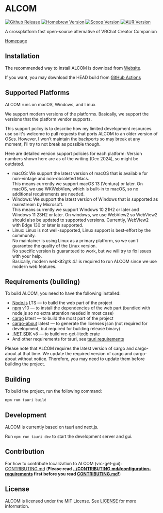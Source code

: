 # ALCOM

[![Github Release][shields-github-version]][release-alcom]
[![Homebrew Version][shields-homebrew-version]][homebrew-alcom]
[![Scoop Version][shields-scoop-version]][scoop-alcom]
[![AUR Version][shields-aur-version]][aur-alcom]
<!-- [![WinGet Version][shields-winget-version]][winget-alcom] -->
<!-- [![MacPorts Version][shields-macports-vrc-get]][macports-vrc-get] -->

[shields-github-version]: https://img.shields.io/github/v/release/vrc-get/vrc-get?filter=gui-v*
[shields-homebrew-version]: https://img.shields.io/homebrew/cask/v/alcom
[shields-scoop-version]: https://img.shields.io/scoop/v/vrc-alcom?bucket=https%3A%2F%2Fgithub.com%2Fbabo4d%2Fscoop-xrtools
[shields-aur-version]: https://img.shields.io/aur/version/alcom
[shields-winget-version]: https://img.shields.io/winget/v/anatawa12.ALCOM
<!-- [shields-macports-vrc-get]: https://img.shields.io/badge/dynamic/json?url=https%3A%2F%2Fports.macports.org%2Fapi%2Fv1%2Fports%2Falcom%2F&query=%24.version&label=macports -->

<!-- TODO: macports: https://github.com/badges/shields/issues/9588 -->

[release-alcom]: https://github.com/vrc-get/vrc-get/releases?q=gui-v1
[homebrew-alcom]: https://formulae.brew.sh/cask/alcom
[scoop-alcom]: https://github.com/babo4d/scoop-xrtools/blob/master/bucket/vrc-alcom.json
[aur-alcom]: https://aur.archlinux.org/packages/alcom
[winget-alcom]: https://github.com/microsoft/winget-pkgs/tree/master/manifests/a/anatawa12/ALCOM
<!-- [macports-vrc-get]: https://ports.macports.org/port/alcom -->

A crossplatform fast open-source alternative of VRChat Creator Companion

[Homepage](https://vrc-get.anatawa12.com/alcom/)

## Installation

The recommended way to install ALCOM is download from [Website][alcom-site].

If you want, you may download the HEAD build from [GitHub Actions][alcom-nightly]

[alcom-site]: https://vrc-get.anatawa12.com/alcom/
[alcom-nightly]: https://github.com/vrc-get/vrc-get/actions/workflows/ci-gui.yml?query=branch%3Amaster

## Supported Platforms

ALCOM runs on macOS, Windows, and Linux.

We support modern versions of the platforms.
Basically, we support the versions that the platform vendor supports.

This support policy is to describe how my limited development resources use so it's welcome
to pull requests that ports ALCOM to an older version of OSes.
However, I won't maintain the backports so may break at any moment, I'll try to not break as possible though.

Here are detailed version support policies for each platform:
Version numbers shown here are as of the writing (Dec 2024), so might be outdated.

- macOS: We support the latest version of macOS that is available for non-vintage and non-obsoleted Macs.\
  This means currently we support macOS 13 (Ventura) or later.
  On macOS, we use WKWebView, which is built-in to macOS, so no additional requirements are needed.
- Windows: We support the latest version of Windows that is supported as mainstream by Microsoft.\
  This means currently we support Windows 10 21H2 or later and Windows 11 23H2 or later.
  On windows, we use WebView2 so WebView2 should also be updated to supported versions.
  Currently, WebView2 with Edge 130 or later is supported.
- Linux: Linux is not well-supported, Linux support is best-effort by the community.\
  No maintainer is using Linux as a primary platform, so we can't guarantee the quality of the Linux version.\
  No specific version is guaranteed to work, but we will try to fix issues with your help.\
  Basically, modern webkit2gtk 4.1 is required to run ALCOM since we use modern web features.

## Requirements (building)

To build ALCOM, you need to have the following installed:

- [Node.js] LTS — to build the web part of the project
- [npm] v10 — to install the dependencies of the web part (bundled with node.js so no extra attention needed in most case)
- [cargo] latest — to build the most part of the project
- [cargo-about] latest — to generate the licenses json (not required for development, but required for building release binary)
- [.NET SDK] v8 — to build vrc-get-litedb crate
- And other requirements for tauri, see [tauri requirements](https://v2.tauri.app/start/prerequisites/#system-dependencies)

Please note that ALCOM requires the latest version of cargo and cargo-about at that time. 
We update the required version of cargo and cargo-about without notice.
Therefore, you may need to update them before building the project.

[Node.js]: https://nodejs.org/en
[npm]: https://www.npmjs.com
[cargo]: https://doc.rust-lang.org/cargo/
[cargo-about]: https://github.com/EmbarkStudios/cargo-about
[.NET SDK]: https://dotnet.microsoft.com/download

## Building

To build the project, run the following command:

```bash
npm run tauri build
```

## Development

ALCOM is currently based on tauri and next.js.

Run `npm run tauri dev` to start the development server and gui.

## Contribution

For how to contribute localization to ALCOM (vrc-get-gui): [CONTRIBUTING.md](CONTRIBUTING.md) (**Please read [../CONTRIBUTING.md#configuration-requirements](../CONTRIBUTING.md#configuration-requirements) first before you read [CONTRIBUTING.md](CONTRIBUTING.md)!**)

## License

ALCOM is licensed under the MIT License. See [LICENSE](../LICENSE) for more information.
